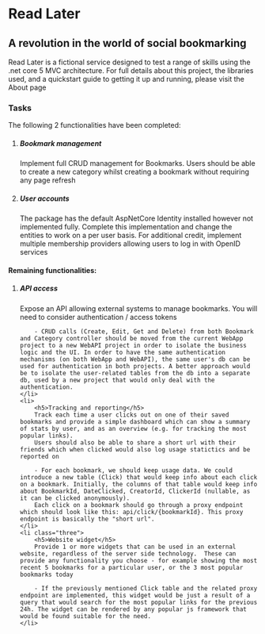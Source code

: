 <h1>Read Later</h1>
<h2>A revolution in the world of social bookmarking</h2>
Read Later is a fictional service designed to test a range of skills using the .net core 5 MVC architecture. For full details about this project, the libraries used, and a quickstart guide to getting it up and running, please visit the About page

<h3>Tasks</h3>
<p>
    The following 2 functionalities have been completed:
</p>
<ol>
    <li>
        <h5>Bookmark management</h5>
        Implement full CRUD management for Bookmarks.  Users should be able to create a new category whilst creating a bookmark without requiring any page refresh
    </li>
    <li>
        <h5>User accounts</h5>
        The package has the default AspNetCore Identity installed however not implemented fully.  Complete this implementation and change the entities to work on a per user basis.  For additional credit,
        implement multiple membership providers allowing users to log in with OpenID services
    </li>
</ol>
<h4>Remaining functionalities:</h4>
<ol>
    <li>
        <h5>API access</h5>
        Expose an API allowing external systems to manage bookmarks.  You will need to consider authentication / access tokens
        
        - CRUD calls (Create, Edit, Get and Delete) from both Bookmark and Category controller should be moved from the current WebApp project to a new WebAPI project in order to isolate the business logic and the UI. In order to have the same authentication mechanisms (on both WebApp and WebAPI), the same user's db can be used for authentication in both projects. A better approach would be to isolate the user-related tables from the db into a separate db, used by a new project that would only deal with the authentication.
    </li>
    <li>
        <h5>Tracking and reporting</h5>
        Track each time a user clicks out on one of their saved bookmarks and provide a simple dashboard which can show a summary of stats by user, and as an overview (e.g. for tracking the most popular links).
        Users should also be able to share a short url with their friends which when clicked would also log usage statictics and be reported on
        
        - For each bookmark, we should keep usage data. We could introduce a new table (Click) that would keep info about each click on a bookmark. Initially, the columns of that table would keep info about BookmarkId, DateClicked, CreatorId, ClickerId (nullable, as it can be clicked anonymously).
        Each click on a bookmark should go through a proxy endpoint which should look like this: api/click/{bookmarkId}. This proxy endpoint is basically the "short url".
    </li>
    <li class="three">
        <h5>Website widget</h5>
        Provide 1 or more widgets that can be used in an external website, regardless of the server side technology.  These can provide any functionality you choose - for example showing the most recent 5 bookmarks for a particular user, or the 3 most popular bookmarks today
        
        - If the previously mentioned Click table and the related proxy endpoint are implemented, this widget would be just a result of a query that would search for the most popular links for the previous 24h. The widget can be rendered by any popular js framework that would be found suitable for the need.
    </li>
</ol>

